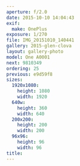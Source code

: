 ```yaml
---
aperture: f/2.0
date: 2015-10-10 14:04:43
exif:
  make: OnePlus
exposure: 1/270
file: IMG_20151010_140441
gallery: 2015-glen-clova
layout: gallery-photo
model: One A0001
next: 9810349
ordering: 25
previous: e9d59f8
sizes:
  1920x1080:
    height: 1080
    width: 1920
  640w:
    height: 360
    width: 640
  200x200:
    height: 200
    width: 200
  96x96:
    height: 96
    width: 96
title: 
---
```

